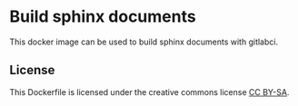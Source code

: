 # Build sphinx documents

This docker image can be used to build sphinx documents with gitlabci.

## License

This Dockerfile is licensed under the creative commons license
[CC BY-SA](https://creativecommons.org/licenses/by-sa/4.0/deed.en).
